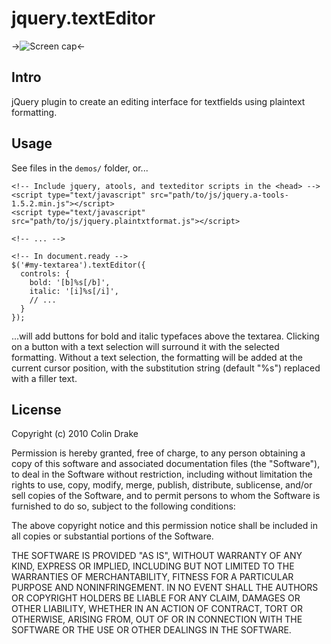 jquery.textEditor
=================

->![Screen cap](http://github.com/cfdrake/jquery-textEditor/raw/master/screenie.png "Screenshot")<-

Intro
-----

jQuery plugin to create an editing interface for textfields using plaintext formatting.

Usage
-----

See files in the `demos/` folder, or...

    <!-- Include jquery, atools, and texteditor scripts in the <head> -->
    <script type="text/javascript" src="path/to/js/jquery.a-tools-1.5.2.min.js"></script>
    <script type="text/javascript" src="path/to/js/jquery.plaintxtformat.js"></script>

    <!-- ... -->

    <!-- In document.ready -->
    $('#my-textarea').textEditor({
      controls: {
        bold: '[b]%s[/b]',
        italic: '[i]%s[/i]',
        // ...
      }
    });

...will add buttons for bold and italic typefaces above the textarea. Clicking on a button with a text selection will surround it with the selected formatting. Without a text selection, the formatting will be added at the current cursor position, with the substitution string (default "%s") replaced with a filler text.

License
-------

Copyright (c) 2010 Colin Drake

 Permission is hereby granted, free of charge, to any person obtaining a copy
 of this software and associated documentation files (the "Software"), to deal
 in the Software without restriction, including without limitation the rights
 to use, copy, modify, merge, publish, distribute, sublicense, and/or sell
 copies of the Software, and to permit persons to whom the Software is
 furnished to do so, subject to the following conditions:

 The above copyright notice and this permission notice shall be included in
 all copies or substantial portions of the Software.

 THE SOFTWARE IS PROVIDED "AS IS", WITHOUT WARRANTY OF ANY KIND, EXPRESS OR
 IMPLIED, INCLUDING BUT NOT LIMITED TO THE WARRANTIES OF MERCHANTABILITY,
 FITNESS FOR A PARTICULAR PURPOSE AND NONINFRINGEMENT. IN NO EVENT SHALL THE
 AUTHORS OR COPYRIGHT HOLDERS BE LIABLE FOR ANY CLAIM, DAMAGES OR OTHER
 LIABILITY, WHETHER IN AN ACTION OF CONTRACT, TORT OR OTHERWISE, ARISING FROM,
 OUT OF OR IN CONNECTION WITH THE SOFTWARE OR THE USE OR OTHER DEALINGS IN
 THE SOFTWARE.

